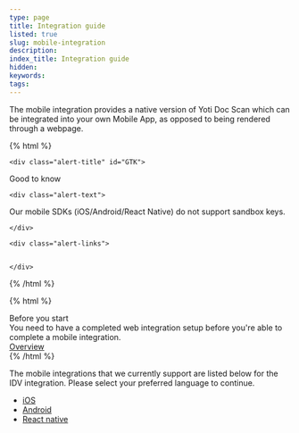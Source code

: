 ```yaml
---
type: page
title: Integration guide
listed: true
slug: mobile-integration
description: 
index_title: Integration guide
hidden: 
keywords: 
tags: 
---
```


The mobile integration provides a native version of Yoti Doc Scan which can be integrated into your own Mobile App, as opposed to being rendered through a webpage.

{% html %}
<div class="alert-GTK">

    <div class="alert-title" id="GTK">

Good to know
    </div>

    <div class="alert-text">

Our mobile SDKs (iOS/Android/React Native) do not support sandbox keys.

    </div>

    <div class="alert-links"> 


    </div>

</div>
{% /html %}

{% html %}
<div class="alert-BYS">
   <div class="alert-title" id="BYS">
      Before you start
   </div>
   <div class="alert-text" >
      You need to have a completed web integration setup before you're able to complete a mobile integration.
   </div>
   <div class="alert-links"> 
         <a  target="_self" href="https://developers.yoti.com/identity-verification/integration-guide">Overview</a>
   </div>
</div>
{% /html %}

The mobile integrations that we currently support are listed below for the IDV integration. Please select your preferred language to continue.

- [iOS](https://github.com/getyoti/yoti-doc-scan-ios)
- [Android](https://github.com/getyoti/yoti-doc-scan-android)
- [React native](https://github.com/getyoti/yoti-doc-scan-react-native)